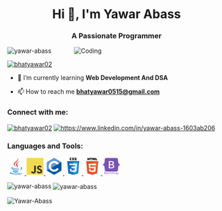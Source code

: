 <!-- <img alt="Coding" height="400" src ="https://static.vecteezy.com/system/resources/previews/002/214/642/original/web-designer-and-programmer-free-vector.jpg"> -->
<!--  ![MasterHead](https://static.vecteezy.com/system/resources/previews/002/214/642/original/web-designer-and-programmer-free-vector.jpg) -->
<h1 align="center">Hi 👋, I'm Yawar Abass</h1>
<h3 align="center">A Passionate Programmer</h3>
<img align= "right" alt="Coding" width="350" src ="https://cdn.dribbble.com/users/1162077/screenshots/3848914/programmer.gif">

<p align="left"> <img src="https://komarev.com/ghpvc/?username=yawar-abass&label=Profile%20views&color=0e75b6&style=flat" alt="yawar-abass" /> </p>

<p align="left"> <a href="https://twitter.com/yawarabass01" target="blank"><img src="https://img.shields.io/twitter/follow/bhatyawar02?logo=twitter&style=for-the-badge" alt="bhatyawar02" /></a> </p>

- 🌱 I’m currently learning **Web Development And DSA**

- 📫 How to reach me **bhatyawar0515@gmail.com**

<h3 align="left">Connect with me:</h3>
<p align="left">
<a href="https://twitter.com/bhatyawar02" target="blank">
<img align="center" src="https://upload.wikimedia.org/wikipedia/commons/thumb/4/4f/Twitter-logo.svg/1200px-Twitter-logo.svg.png" alt="bhatyawar02" height="30" width="40" /></a>
<a href="https://www.linkedin.com/in/yawar-abass-1603ab206" target="blank">
<img align="center" src="https://play-lh.googleusercontent.com/kMofEFLjobZy_bCuaiDogzBcUT-dz3BBbOrIEjJ-hqOabjK8ieuevGe6wlTD15QzOqw" alt="https://www.linkedin.com/in/yawar-abass-1603ab206" height="30" width="35" /></a>
</p>

<h3 align="left">Languages and Tools:</h3>
<p align="left">
<a href="https://www.java.com" target="_blank" rel="noreferrer">
<img src="https://raw.githubusercontent.com/devicons/devicon/master/icons/java/java-original.svg" alt="java" width="40" height="40"/>  </a> 
<a href="https://developer.mozilla.org/en-US/docs/Web/JavaScript" target="_blank" rel="noreferrer">
<img src="https://raw.githubusercontent.com/devicons/devicon/master/icons/javascript/javascript-original.svg" alt="javascript" width="40" height="40"/> </a> 
<a href="https://www.cprogramming.com/" target="_blank" rel="noreferrer">
<img src="https://raw.githubusercontent.com/devicons/devicon/master/icons/c/c-original.svg" alt="c" width="40" height="40"/> </a> 
<a href="https://www.w3schools.com/css/" target="_blank" rel="noreferrer"> 
<img src="https://raw.githubusercontent.com/devicons/devicon/master/icons/css3/css3-original-wordmark.svg" alt="css3" width="40" height="40"/> </a> 
<a href="https://www.w3.org/html/" target="_blank" rel="noreferrer">
<img src="https://raw.githubusercontent.com/devicons/devicon/master/icons/html5/html5-original-wordmark.svg" alt="html5" width="40" height="40"/>  </a> 
<a href="https://getbootstrap.com" target="_blank" rel="noreferrer"> 
<img src="https://raw.githubusercontent.com/devicons/devicon/master/icons/bootstrap/bootstrap-plain-wordmark.svg" alt="bootstrap" width="40" height="40"/> </a> </p>

<p><img align="left" src="https://github-readme-stats.vercel.app/api/top-langs?username=yawar-abass&show_icons=true&locale=en&layout=compact" alt="yawar-abass" /></p>

<p>&nbsp;<img align="center" src="https://github-readme-stats.vercel.app/api?username=yawar-abass&show_icons=true&locale=en" alt="yawar-abass" /></p>

<p><img align="center" src="https://github-readme-streak-stats.herokuapp.com/?user=yawar-abass&" alt="Yawar-Abass" /></p>

